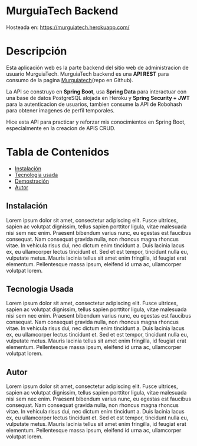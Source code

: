 # MurguiaTech Backend
  Hosteada en: https://murguiatech.herokuapp.com/

# Descripción
  Esta aplicación web es la parte backend del sitio web de administracion de usuario MurguiaTech.
  MurguiaTech backend es una **API REST** para consumo de la pagina [Murguiatech](https://github.com/Gerson-Murguia/Murguia-Tech-Frontend)(repo en Github).
  
  La API se construyo en **Spring Boot**, usa **Spring Data** para interactuar 
  con una base de datos PostgreSQL alojada en Heroku y **Spring Security + JWT** para la autenticacion de usuarios,
  tambien consume la API de Robohash para obtener imagenes de perfil temporales.
  
  Hice esta API para practicar y reforzar mis conocimientos en Spring Boot, especialmente en la creacion de APIS CRUD.
  
# Tabla de Contenidos
  - [Instalación](https://github.com/Gerson-Murguia/Murguia-Tech-Backend/edit/master/README.md#instalacion)
  - [Tecnologia usada](https://github.com/Gerson-Murguia/Murguia-Tech-Backend/edit/master/README.md#tecnologia-usada)
  - [Demostración](https://github.com/Gerson-Murguia/Murguia-Tech-Backend/edit/master/README.md#tecnologiausada)
  - [Autor](https://github.com/Gerson-Murguia/Murguia-Tech-Backend/edit/master/README.md#autor)


## Instalación
Lorem ipsum dolor sit amet, consectetur adipiscing elit. Fusce ultrices, sapien ac volutpat dignissim, tellus sapien porttitor ligula, vitae malesuada nisi sem nec enim. Praesent bibendum varius nunc, eu egestas est faucibus consequat. Nam consequat gravida nulla, non rhoncus magna rhoncus vitae. In vehicula risus dui, nec dictum enim tincidunt a. Duis lacinia lacus ex, eu ullamcorper lectus tincidunt et. Sed et est tempor, tincidunt nulla eu, vulputate metus. Mauris lacinia tellus sit amet enim fringilla, id feugiat erat elementum. Pellentesque massa ipsum, eleifend id urna ac, ullamcorper volutpat lorem. 

## Tecnologia Usada
Lorem ipsum dolor sit amet, consectetur adipiscing elit. Fusce ultrices, sapien ac volutpat dignissim, tellus sapien porttitor ligula, vitae malesuada nisi sem nec enim. Praesent bibendum varius nunc, eu egestas est faucibus consequat. Nam consequat gravida nulla, non rhoncus magna rhoncus vitae. In vehicula risus dui, nec dictum enim tincidunt a. Duis lacinia lacus ex, eu ullamcorper lectus tincidunt et. Sed et est tempor, tincidunt nulla eu, vulputate metus. Mauris lacinia tellus sit amet enim fringilla, id feugiat erat elementum. Pellentesque massa ipsum, eleifend id urna ac, ullamcorper volutpat lorem. 

## Autor
Lorem ipsum dolor sit amet, consectetur adipiscing elit. Fusce ultrices, sapien ac volutpat dignissim, tellus sapien porttitor ligula, vitae malesuada nisi sem nec enim. Praesent bibendum varius nunc, eu egestas est faucibus consequat. Nam consequat gravida nulla, non rhoncus magna rhoncus vitae. In vehicula risus dui, nec dictum enim tincidunt a. Duis lacinia lacus ex, eu ullamcorper lectus tincidunt et. Sed et est tempor, tincidunt nulla eu, vulputate metus. Mauris lacinia tellus sit amet enim fringilla, id feugiat erat elementum. Pellentesque massa ipsum, eleifend id urna ac, ullamcorper volutpat lorem. 
